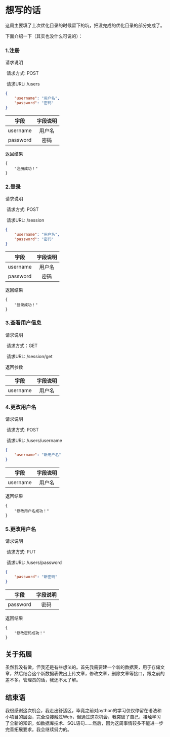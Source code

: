 # 想写的话

这周主要填了上次优化目录的时候留下的坑，把没完成的优化目录的部分完成了。

下面介绍一下（其实也没什么可说的）：

### 1.注册

请求说明

​	请求方式: POST

​	请求URL: /users

```json
{
    "username": "用户名",
    "password": "密码"
}
```

|   字段   | 字段说明 |
| :------: | :------: |
| username |  用户名  |
| password |   密码   |

返回结果

```
{
	"注册成功！"
}
```



### 2.登录

请求说明

​	请求方式: POST

​	请求URL: /session

```json
{
    "username": "用户名",
    "password": "密码"
}
```

|   字段   | 字段说明 |
| :------: | :------: |
| username |  用户名  |
| password |   密码   |

返回结果

```
{
	"登录成功！"
}
```



### 3.查看用户信息

请求说明

​	请求方式：GET

​	请求URL:  /session/get

返回参数

|   字段   | 字段说明 |
| :------: | :------: |
| username |  用户名  |



### 4.更改用户名

请求说明

​	请求方式: POST

​	请求URL: /users/username

```json
{
    "username": "新用户名"
}
```

|   字段   | 字段说明 |
| :------: | :------: |
| username |  用户名  |

返回结果

```
{
	"修改用户名成功！"
}
```

### 5.更改用户名

请求说明

​	请求方式: PUT

​	请求URL: /users/password

```json
{
    "password": "新密码"
}
```

|   字段   | 字段说明 |
| :------: | :------: |
| password |   密码   |

返回结果

```
{
	"修改密码成功！"
}
```



## 关于拓展

​		虽然我没有做，但我还是有些想法的。首先我需要建一个新的数据表，用于存储文章，然后结合这个新数据表做出上传文章，修改文章，删除文章等接口，跟之前的差不多。管理员的话，我还不太了解。



## 结束语

​		我很感谢这次机会，我走出舒适区，毕竟之前对python的学习仅仅停留在语法和小项目的层面，完全没接触过Web，但通过这次机会，我突破了自己，接触学习了全新的知识，如数据库技术、SQL语句……然后，因为这周事情较多不能进一步完善拓展要求。我会继续努力的。